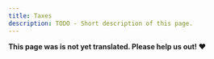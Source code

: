 ```yaml
---
title: Taxes
description: TODO - Short description of this page.
---
```


**This page was is not yet translated. Please help us out! ❤**
